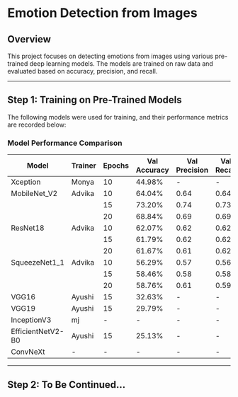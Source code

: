 # Emotion Detection from Images

## Overview
This project focuses on detecting emotions from images using various pre-trained deep learning models. The models are trained on raw data and evaluated based on accuracy, precision, and recall.

---
## Step 1: Training on Pre-Trained Models
The following models were used for training, and their performance metrics are recorded below:

### Model Performance Comparison
| Model                 | Trainer  | Epochs | Val Accuracy | Val Precision | Val Recall | Test Accuracy | Test Precision | Test Recall |
|-----------------------|----------|--------|--------------|--------------|------------|--------------|--------------|------------|
| Xception             | Monya    | 10     | 44.98%       | -            | -          | -            | -            | -          |
| MobileNet_V2        | Advika   | 10     | 64.04%       | 0.64         | 0.64       | -            | -            | -          |
|                      |          | 15     | 73.20%       | 0.74         | 0.73       | -            | -            | -          |
|                      |          | 20     | 68.84%       | 0.69         | 0.69       | 62.57%       | 0.63         | 0.63       |
| ResNet18            | Advika   | 10     | 62.07%       | 0.62         | 0.62       | -            | -            | -          |
|                      |          | 15     | 61.79%       | 0.62         | 0.62       | -            | -            | -          |
|                      |          | 20     | 61.67%       | 0.61         | 0.62       | 61.44%       | 0.60         | 0.61       |
| SqueezeNet1_1       | Advika        | 10     | 56.29%       | 0.57         | 0.56       | -            | -            | -          |
|                      |          | 15     | 58.46%       | 0.58         | 0.58       | -            | -            | -          |
|                      |          | 20     | 58.76%       | 0.61         | 0.59       | 57.70%       | 0.60         | 0.58       |
| VGG16               | Ayushi   | 15     | 32.63%       | -            | -          | 33.63%       | -            | -          |
| VGG19               | Ayushi   | 15     | 29.79%       | -            | -          | 30.44%       | -            | -          |
| InceptionV3         | mj       | -      | -            | -            | -          | -            | -            | -          |
| EfficientNetV2-B0   | Ayushi   | 15     | 25.13%       | -            | -          | 24.71%       | -            | -          |
| ConvNeXt           | -        | -      | -            | -            | -          | -            | -            | -          |

---
## Step 2: To Be Continued...

